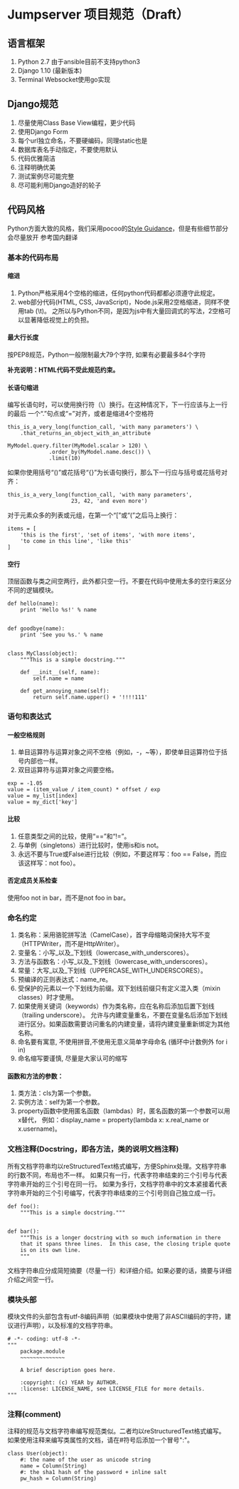 # Jumpserver 项目规范（Draft）

## 语言框架
1. Python 2.7 由于ansible目前不支持python3
2. Django 1.10 (最新版本)
3. Terminal Websocket使用go实现


## Django规范
1. 尽量使用Class Base View编程，更少代码
2. 使用Django Form
3. 每个url独立命名，不要硬编码，同理static也是
4. 数据库表名手动指定，不要使用默认
5. 代码优雅简洁
6. 注释明确优美
7. 测试案例尽可能完整
8. 尽可能利用Django造好的轮子


## 代码风格

Python方面大致的风格，我们采用pocoo的[Style Guidance](http://www.pocoo.org/internal/styleguide/)，但是有些细节部分会尽量放开
参考国内翻译

### 基本的代码布局

#### 缩进

1. Python严格采用4个空格的缩进，任何python代码都都必须遵守此规定。
2. web部分代码(HTML, CSS, JavaScript)，Node.js采用2空格缩进，同样不使用tab (\t)。
之所以与Python不同，是因为js中有大量回调式的写法，2空格可以显著降低视觉上的负担。

#### 最大行长度

按PEP8规范，Python一般限制最大79个字符, 如果有必要最多84个字符

**补充说明：HTML代码不受此规范约束。**

#### 长语句缩进

编写长语句时，可以使用换行符（\）换行。在这种情况下，下一行应该与上一行的最后
一个“.”句点或“=”对齐，或者是缩进4个空格符

```
this_is_a_very_long(function_call, 'with many parameters') \
    .that_returns_an_object_with_an_attribute

MyModel.query.filter(MyModel.scalar > 120) \
             .order_by(MyModel.name.desc()) \
             .limit(10)
```

如果你使用括号“()”或花括号“{}”为长语句换行，那么下一行应与括号或花括号对齐：
```
this_is_a_very_long(function_call, 'with many parameters',
                    23, 42, 'and even more')
```

对于元素众多的列表或元组，在第一个“[”或“(”之后马上换行：

```
items = [
    'this is the first', 'set of items', 'with more items',
    'to come in this line', 'like this'
]
```

#### 空行

顶层函数与类之间空两行，此外都只空一行。不要在代码中使用太多的空行来区分不同的逻辑模块。

```
def hello(name):
    print 'Hello %s!' % name


def goodbye(name):
    print 'See you %s.' % name


class MyClass(object):
    """This is a simple docstring."""

    def __init__(self, name):
        self.name = name

    def get_annoying_name(self):
        return self.name.upper() + '!!!!111'
```


### 语句和表达式

#### 一般空格规则

1. 单目运算符与运算对象之间不空格（例如，-，~等），即使单目运算符位于括号内部也一样。
2. 双目运算符与运算对象之间要空格。

```
exp = -1.05
value = (item_value / item_count) * offset / exp
value = my_list[index]
value = my_dict['key']
```

#### 比较

1. 任意类型之间的比较，使用“==”和“!=”。
2. 与单例（singletons）进行比较时，使用is和is not。
3. 永远不要与True或False进行比较（例如，不要这样写：foo == False，而应该这样写：not foo）。

#### 否定成员关系检查

使用foo not in bar，而不是not foo in bar。


### 命名约定

1. 类名称：采用骆驼拼写法（CamelCase），首字母缩略词保持大写不变（HTTPWriter，而不是HttpWriter）。
2. 变量名：小写_以及_下划线（lowercase_with_underscores）。
3. 方法与函数名：小写_以及_下划线（lowercase_with_underscores）。
4. 常量：大写_以及_下划线（UPPERCASE_WITH_UNDERSCORES）。
5. 预编译的正则表达式：name_re。
6. 受保护的元素以一个下划线为前缀。双下划线前缀只有定义混入类（mixin classes）时才使用。
7. 如果使用关键词（keywords）作为类名称，应在名称后添加后置下划线（trailing underscore）。
允许与内建变量重名，不要在变量名后添加下划线进行区分。如果函数需要访问重名的内建变量，请将内建变量重新绑定为其他名称。
8. 命名要有寓意, 不使用拼音,不使用无意义简单字母命名 (循环中计数例外 for i in)
9. 命名缩写要谨慎, 尽量是大家认可的缩写


#### 函数和方法的参数：

1. 类方法：cls为第一个参数。
2. 实例方法：self为第一个参数。
3. property函数中使用匿名函数（lambdas）时，匿名函数的第一个参数可以用x替代，
例如：display_name = property(lambda x: x.real_name or x.username)。



### 文档注释(Docstring，即各方法，类的说明文档注释)

所有文档字符串均以reStructuredText格式编写，方便Sphinx处理。文档字符串的行数不同，布局也不一样。
如果只有一行，代表字符串结束的三个引号与代表字符串开始的三个引号在同一行。
如果为多行，文档字符串中的文本紧接着代表字符串开始的三个引号编写，代表字符串结束的三个引号则自己独立成一行。

```
def foo():
    """This is a simple docstring."""


def bar():
    """This is a longer docstring with so much information in there
    that it spans three lines.  In this case, the closing triple quote
    is on its own line.
    """
```

文档字符串应分成简短摘要（尽量一行）和详细介绍。如果必要的话，摘要与详细介绍之间空一行。

### 模块头部

模块文件的头部包含有utf-8编码声明（如果模块中使用了非ASCII编码的字符，建议进行声明），以及标准的文档字符串。

```
# -*- coding: utf-8 -*-
"""
    package.module
    ~~~~~~~~~~~~~~

    A brief description goes here.

    :copyright: (c) YEAR by AUTHOR.
    :license: LICENSE_NAME, see LICENSE_FILE for more details.
"""
```


### 注释(comment)

注释的规范与文档字符串编写规范类似。二者均以reStructuredText格式编写。
如果使用注释来编写类属性的文档，请在#符号后添加一个冒号":"。

```
class User(object):
    #: the name of the user as unicode string
    name = Column(String)
    #: the sha1 hash of the password + inline salt
    pw_hash = Column(String)
```

